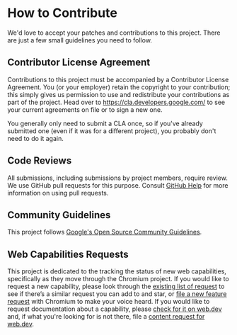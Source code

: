 # How to Contribute

We'd love to accept your patches and contributions to this project. There are
just a few small guidelines you need to follow.

## Contributor License Agreement

Contributions to this project must be accompanied by a Contributor License
Agreement. You (or your employer) retain the copyright to your contribution;
this simply gives us permission to use and redistribute your contributions as
part of the project. Head over to <https://cla.developers.google.com/> to see
your current agreements on file or to sign a new one.

You generally only need to submit a CLA once, so if you've already submitted one
(even if it was for a different project), you probably don't need to do it
again.

## Code Reviews

All submissions, including submissions by project members, require review. We
use GitHub pull requests for this purpose. Consult
[GitHub Help](https://help.github.com/articles/about-pull-requests/) for more
information on using pull requests.

## Community Guidelines

This project follows [Google's Open Source Community
Guidelines](https://opensource.google/conduct/).

## Web Capabilities Requests

This project is dedicated to the tracking the status of new web capabilities, specifically as they move through the Chromium project. If you would like to request a new capability, please look through the [existing list of request](https://goo.gl/qWhHXU) to see if there’s a similar request you can add to and star, or [file a new feature request](https://bugs.chromium.org/p/chromium/issues/entry?labels=Proj-Fugu) with Chromium to make your voice heard. If you would like to request documentation about a capability, please [check for it on web.dev](https://web.dev/fugu-status/) and, if what you're looking for is not there, file a [content request for web.dev](https://github.com/GoogleChrome/web.dev/issues/new/choose).
